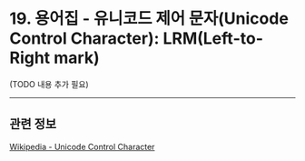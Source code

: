 # 19. 용어집 - 유니코드 제어 문자(Unicode Control Character): LRM(Left-to-Right mark)

(TODO 내용 추가 필요)

***

## 관련 정보

[Wikipedia - Unicode Control Character](https://en.wikipedia.org/wiki/Unicode_control_characters)